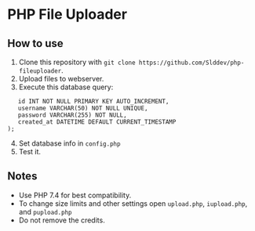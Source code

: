 # PHP File Uploader

## How to use

1. Clone this repository with `git clone https://github.com/Slddev/php-fileuploader`.
2. Upload files to webserver.
3. Execute this database query: 
 ```CREATE TABLE users (
    id INT NOT NULL PRIMARY KEY AUTO_INCREMENT,
    username VARCHAR(50) NOT NULL UNIQUE,
    password VARCHAR(255) NOT NULL,
    created_at DATETIME DEFAULT CURRENT_TIMESTAMP
);
```
4. Set database info in `config.php`
5. Test it.

## Notes

- Use PHP 7.4 for best compatibility.
- To change size limits and other settings open `upload.php`, `iupload.php`, and `pupload.php` 
- Do not remove the credits.
